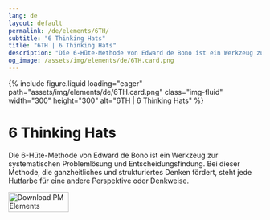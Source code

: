 ```yaml
---
lang: de
layout: default
permalink: /de/elements/6TH/
subtitle: "6 Thinking Hats"
title: "6TH | 6 Thinking Hats"
description: "Die 6-Hüte-Methode von Edward de Bono ist ein Werkzeug zur systematischen Problemlösung und Entscheidungsfindung. Bei dieser Methode, die ganzheitliches und strukturiertes Denken fördert, steht jede Hutfarbe für eine andere Perspektive oder Denkweise."
og_image: /assets/img/elements/de/6TH.card.png
---
```


{% include figure.liquid loading="eager" path="assets/img/elements/de/6TH.card.png" class="img-fluid" width="300" height="300" alt="6TH | 6 Thinking Hats" %}

# 6 Thinking Hats

Die 6-Hüte-Methode von Edward de Bono ist ein Werkzeug zur systematischen Problemlösung und Entscheidungsfindung. Bei dieser Methode, die ganzheitliches und strukturiertes Denken fördert, steht jede Hutfarbe für eine andere Perspektive oder Denkweise.

<a href="https://apps.apple.com/app/apple-store/id6738084498?pt=127441684&ct=website&mt=8">
  <img src="{{ "assets/img/en/appstore.png" | relative_url }}" width="120" height="40" alt="Download PM Elements">
</a>
